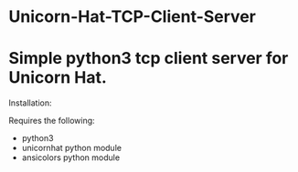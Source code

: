 # **Unicorn-Hat-TCP-Client-Server**

# Simple python3 tcp client server for Unicorn Hat.

Installation:

Requires the following:

- python3
- unicornhat python module
- ansicolors python module
